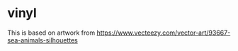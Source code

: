 # vinyl

This is based on artwork from https://www.vecteezy.com/vector-art/93667-sea-animals-silhouettes
